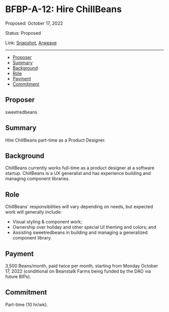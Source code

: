 # BFBP-A-12: Hire ChillBeans

Proposed: October 17, 2022

Status: Proposed

Link: [Snapshot](https://snapshot.org/#/beanstalkfarmsbudget.eth/proposal/0x009375b315d152e5304169f5d3834a4fac0ffa371b4b4b5828d983283792fa61), [Arweave](https://arweave.net/kd1Sp9Pw_cqFl9zUOIe8Ovjs6a7YzopAYjmTUTjpfao)

---

- [Proposer](#proposer)
- [Summary](#summary)
- [Background](#background)
- [Role](#role)
- [Payment](#payment)
- [Commitment](#commitment)

## Proposer 

sweetredbeans

## Summary

Hire ChillBeans part-time as a Product Designer.

## Background

ChillBeans currently works full-time as a product designer at a software startup. ChillBeans is a UX generalist and has experience building and managing component libraries.

## Role

ChillBeans' responsibilities will vary depending on needs, but expected work will generally include:
* Visual styling & component work;
* Ownership over holiday and other special UI theming and colors; and
* Assisting sweetredbeans in building and managing a generalized component library.

## Payment

3,500 Beans/month, paid twice per month, starting from Monday October 17, 2022 (conditional on Beanstalk Farms being funded by the DAO via future BIPs). 

## Commitment
Part-time (10 hr/wk).
